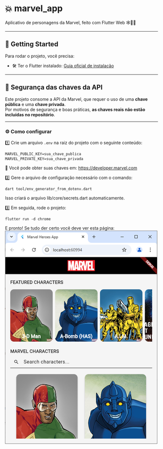 # 💥 marvel_app

Aplicativo de personagens da Marvel, feito com Flutter Web 🕸️🦸‍♂️

---

## 🚀 Getting Started

Para rodar o projeto, você precisa:

- 🛠️ Ter o Flutter instalado: [Guia oficial de instalação](https://docs.flutter.dev/get-started/install)

---

## 🔐 Segurança das chaves da API

Este projeto consome a API da Marvel, que requer o uso de uma **chave pública** e uma **chave privada**.  
Por motivos de segurança e boas práticas, **as chaves reais não estão incluídas no repositório**.

---

### ⚙️ Como configurar

1️⃣ Crie um arquivo `.env` na raiz do projeto com o seguinte conteúdo:

```env
MARVEL_PUBLIC_KEY=sua_chave_publica
MARVEL_PRIVATE_KEY=sua_chave_privada
```

🔗 Você pode obter suas chaves em: https://developer.marvel.com

2️⃣ Gere o arquivo de configuração necessário com o comando:

```
dart tool/env_generator_from_dotenv.dart
```
Isso criará o arquivo lib/core/secrets.dart automaticamente.

3️⃣ Em seguida, rode o projeto:
```
flutter run -d chrome
```

E pronto! Se tudo der certo você deve ver esta página:
![Demonstration of app](assets/images/marvel_screenshot.png)
